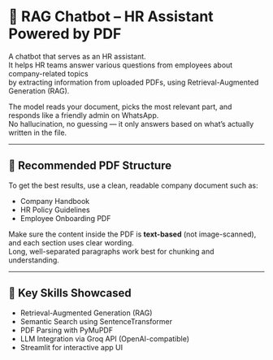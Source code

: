 # 🧠 RAG Chatbot – HR Assistant Powered by PDF

A chatbot that serves as an HR assistant.  
It helps HR teams answer various questions from employees about company-related topics  
by extracting information from uploaded PDFs, using Retrieval-Augmented Generation (RAG).

The model reads your document, picks the most relevant part, and responds like a friendly admin on WhatsApp.  
No hallucination, no guessing — it only answers based on what’s actually written in the file.

---

## 📄 Recommended PDF Structure

To get the best results, use a clean, readable company document such as:

- Company Handbook  
- HR Policy Guidelines  
- Employee Onboarding PDF

Make sure the content inside the PDF is **text-based** (not image-scanned), and each section uses clear wording.  
Long, well-separated paragraphs work best for chunking and understanding.

---

## 🧠 Key Skills Showcased

- Retrieval-Augmented Generation (RAG)
- Semantic Search using SentenceTransformer
- PDF Parsing with PyMuPDF
- LLM Integration via Groq API (OpenAI-compatible)
- Streamlit for interactive app UI
